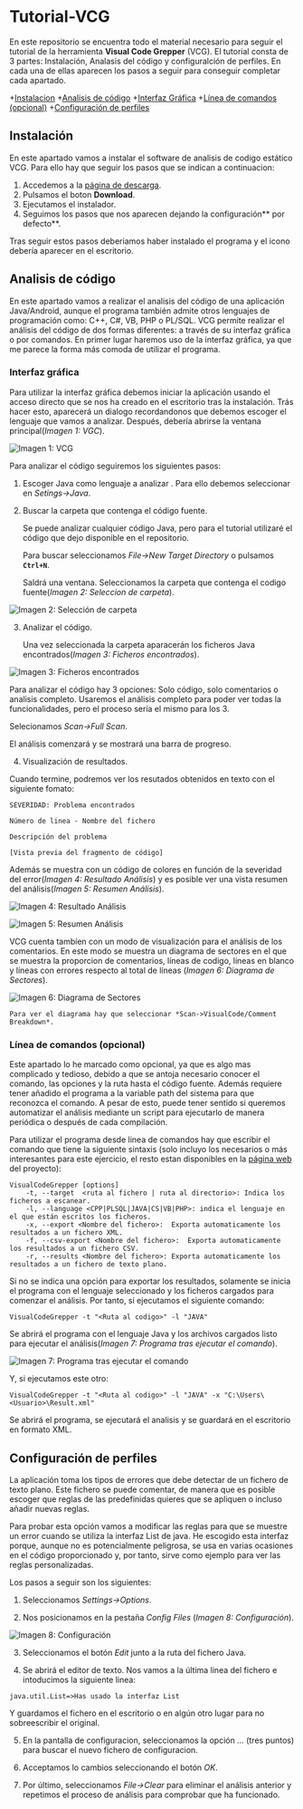 # Tutorial-VCG

En este repositorio se encuentra todo el material necesario para seguir el tutorial de la herramienta **Visual Code Grepper** (VCG).
El tutorial consta de 3 partes: Instalación, Analasis del código y configuralción de perfiles. En cada una de ellas aparecen los pasos a seguir para conseguir completar cada apartado.

+[Instalacion](#Instalación)
+[Analisis de código](#Analisis-de-codigo)
	+[Interfaz Gráfica](#Interfaz-gráfica)
	+[Línea de comandos (opcional)](#Línea-de-comandos-(opcional))
+[Configuración de perfiles](#Configuración-de-perfiles)

## Instalación
En este apartado vamos a instalar el software de analisis de codigo estático VCG. Para ello hay que seguir los pasos que se indican a continuacion:
1. Accedemos a la [página de descarga](https://sourceforge.net/projects/visualcodegrepp/ "VCG").
2. Pulsamos el boton **Download**.
3. Ejecutamos el instalador.
4. Seguimos los pasos que nos aparecen dejando la configuración** por defecto**.

Tras seguir estos pasos deberiamos haber instalado el programa y el icono debería aparecer en el escritorio.

## Analisis de código

En este apartado vamos a realizar el analisis del código de una aplicación Java/Android, aunque el programa también admite otros lenguajes de programación como: C++, C#, VB, PHP o PL/SQL.
VCG permite realizar el análisis del código de dos formas diferentes: a través de su interfaz gráfica o por comandos. En primer lugar haremos uso de la interfaz gráfica, ya que me parece la forma más comoda de utilizar el programa.

### Interfaz gráfica

Para utilizar la interfaz gráfica debemos iniciar la aplicación usando el acceso directo que se nos ha creado en el escritorio tras la instalación. Trás hacer esto, aparecerá un dialogo recordandonos que debemos escoger el lenguaje que vamos a analizar. Después, debería abrirse la ventana principal(*Imagen 1: VGC*).

![Imagen 1: VCG](res/ventanaVCG.png "Imagen 1: VCG")

Para analizar el código seguiremos los siguientes pasos:
1. Escoger Java como lenguaje a analizar .
Para ello debemos seleccionar en *Setings->Java*.
2. Buscar la carpeta que contenga el código fuente.

	Se puede analizar cualquier código Java, pero para el tutorial utilizaré el código que dejo disponible en el repositorio.

	Para buscar seleccionamos *File->New Target Directory*  o pulsamos **``Ctrl+N``**.

	Saldrá una ventana. Seleccionamos la carpeta que contenga el codigo fuente(*Imagen 2: Seleccion de carpeta*).

![Imagen 2: Selección de carpeta](res/SeleccionarCarpeta.png "Imagen 2: Selección de carpeta")

3. Analizar el código.

	Una vez seleccionada la carpeta aparacerán los ficheros Java encontrados(*Imagen 3: Ficheros encontrados*).

![Imagen 3: Ficheros encontrados](res/FicherosEncontrados.png "Imagen 3: Ficheros encontrados")

Para analizar el código hay 3 opciones: Solo código, solo comentarios o analisis completo. Usaremos el análisis completo para poder ver todas la funcionalidades, pero el proceso sería el mismo para los 3.

Selecionamos *Scan->Full Scan*.

El análisis comenzará y se mostrará una barra de progreso.

4. Visualización de resultados. 

Cuando termine, podremos ver los resutados obtenidos en texto con el siguiente fomato:
```
SEVERIDAD: Problema encontrados

Número de linea - Nombre del fichero

Descripción del problema

[Vista previa del fragmento de código]
```

Además se muestra con un código de colores en función de la severidad del error(*Imagen 4: Resultado Análisis*) y es posible ver una vista resumen del análisis(*Imagen 5: Resumen Análisis*).

![Imagen 4: Resultado Análisis](res/Resultado.png "Imagen 4: Resultado Análisis")

![Imagen 5: Resumen Análisis](res/Resumen.png "Imagen 5: Resumen Análisis")

VCG cuenta tambíen con un modo de visualización para el análisis de los comentarios. En este modo se muestra un diagrama de sectores en el que se muestra la proporcion de comentarios, líneas de codigo, líneas en blanco y líneas con errores respecto al total de líneas (*Imagen 6: Diagrama de Sectores*).

![Imagen 6: Diagrama de Sectores](res/Sectores.png "Imagen 6: Diagrama de Sectores")

	Para ver el diagrama hay que seleccionar *Scan->VisualCode/Comment Breakdown*.

### Línea de comandos (opcional)

Este apartado lo he marcado como opcional, ya que es algo mas complicado y tedioso, debido a que se antoja necesario conocer el comando, las opciones y la ruta hasta el código fuente. Además requiere tener añadido el programa a la variable path del sistema para que reconozca el comando. A pesar de esto, puede tener sentido si queremos automatizar el análisis mediante un script para ejecutarlo de manera periódica o después de cada compilación.

Para utilizar el programa desde linea de comandos hay que escribir el comando que tiene la siguiente sintaxis (solo incluyo los necesarios o más interesantes para este ejercicio, el resto estan disponibles en la [página web](https://github.com/nccgroup/VCG) del proyecto):
```
VisualCodeGrepper [options]
	-t, --target  <ruta al fichero | ruta al directorio>: Indica los ficheros a escanear.
	-l, --language <CPP|PLSQL|JAVA|CS|VB|PHP>: indica el lenguaje en el que están escritos los ficheros.
	-x, --export <Nombre del fichero>:	Exporta automaticamente los resultados a un fichero XML.
	-f, --csv-export <Nombre del fichero>:	Exporta automaticamente los resultados a un fichero CSV.
	-r, --results <Nombre del fichero>:	Exporta automaticamente los resultados a un fichero de texto plano.

```
Si no se indica una opción para exportar los resultados, solamente se inicia el programa con el lenguaje seleccionado y los ficheros cargados para comenzar el análisis.
Por tanto, si ejecutamos el siguiente comando:

``VisualCodeGrepper -t "<Ruta al codigo>" -l "JAVA"``

Se abrirá el programa con el lenguaje Java y los archivos cargados listo para ejecutar el análisis(*Imagen 7: Programa tras ejecutar el comando*).

![Imagen 7: Programa tras ejecutar el comando](res/InicioComandos.png "Imagen 7: Programa tras ejecutar el comando")

Y, si ejecutamos este otro:

``VisualCodeGrepper -t "<Ruta al codigo>" -l "JAVA" -x "C:\Users\<Usuario>\Result.xml"``

Se abrirá el programa, se ejecutará el analisis y se guardará en el escritorio en formato XML.

## Configuración de perfiles

La aplicación toma los tipos de errores que debe detectar de un fichero de texto plano. Este fichero se puede comentar, de manera que es posible escoger que reglas de las predefinidas quieres que se apliquen o incluso añadir nuevas reglas.

Para probar esta opción vamos a modificar las reglas para que se muestre un error cuando se utiliza la interfaz List de java. He escogido esta interfaz porque, aunque no es potencialmente peligrosa, se usa en varias ocasiones en el código proporcionado y, por tanto, sirve como ejemplo para ver las reglas personalizadas.

Los pasos a seguir son los siguientes:

1. Seleccionamos *Settings->Options*.

2. Nos posicionamos en la pestaña *Config Files* (*Imagen 8: Configuración*).

![Imagen 8: Configuración](res/Configuracion.png "Imagen 8: Configuración")

3. Seleccionamos el botón *Edit*  junto a la ruta del fichero Java.

4. Se abrirá el editor de texto. Nos vamos a la última linea del fichero e intoducimos la siguiente linea:

``java.util.List=>Has usado la interfaz List``

Y guardamos el fichero en el escritorio o en algún otro lugar para no sobreescribir el original.

5. En la pantalla de configuracion, seleccionamos la opción *...* (tres puntos) para buscar el nuevo fichero de configuracion.

6. Acceptamos lo cambios seleccionando el botón *OK*.

7. Por último, seleccionamos *File->Clear* para eliminar el análisis anterior y repetimos el proceso de análisis para comprobar que ha funcionado.